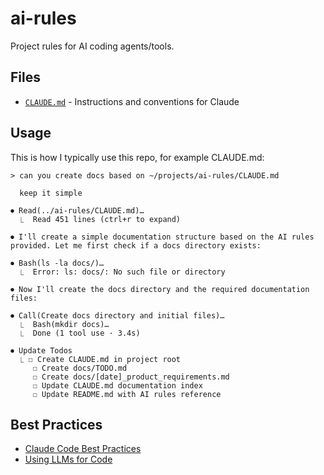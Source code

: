 # ai-rules

Project rules for AI coding agents/tools.

## Files

- [`CLAUDE.md`](https://github.com/dingran/ai-rules/blob/main/CLAUDE.md) - Instructions and conventions for Claude

## Usage

This is how I typically use this repo, for example CLAUDE.md:

```
> can you create docs based on ~/projects/ai-rules/CLAUDE.md

  keep it simple

⏺ Read(../ai-rules/CLAUDE.md)…
  ⎿  Read 451 lines (ctrl+r to expand)

⏺ I'll create a simple documentation structure based on the AI rules provided. Let me first check if a docs directory exists:

⏺ Bash(ls -la docs/)…
  ⎿  Error: ls: docs/: No such file or directory

⏺ Now I'll create the docs directory and the required documentation files:

⏺ Call(Create docs directory and initial files)…
  ⎿  Bash(mkdir docs)…
  ⎿  Done (1 tool use · 3.4s)

⏺ Update Todos
  ⎿ ☐ Create CLAUDE.md in project root
     ☐ Create docs/TODO.md
     ☐ Create docs/[date]_product_requirements.md
     ☐ Update CLAUDE.md documentation index
     ☐ Update README.md with AI rules reference
```

## Best Practices

- [Claude Code Best Practices](https://www.anthropic.com/engineering/claude-code-best-practices)
- [Using LLMs for Code](https://simonwillison.net/2025/Mar/11/using-llms-for-code/)
